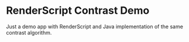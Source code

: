 # RenderScript Contrast Demo

Just a demo app with RenderScript and Java implementation of the same contrast algorithm.
